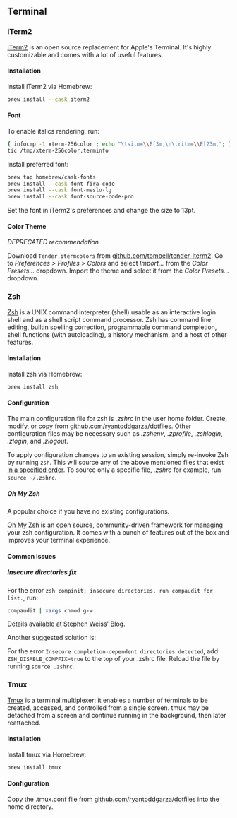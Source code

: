 ## Terminal

### iTerm2

[iTerm2](https://www.iterm2.com/) is an open source replacement for Apple's Terminal. It's highly customizable and comes with a lot of useful features.

#### Installation

Install iTerm2 via Homebrew:

```sh
brew install --cask iterm2
```

#### Font

To enable italics rendering, run:

```sh
{ infocmp -1 xterm-256color ; echo "\tsitm=\\E[3m,\n\tritm=\\E[23m,"; } > /tmp/xterm-256color.terminfo
tic /tmp/xterm-256color.terminfo
```

Install preferred font:

```sh
brew tap homebrew/cask-fonts
brew install --cask font-fira-code
brew install --cask font-meslo-lg
brew install --cask font-source-code-pro
```

Set the font in iTerm2's preferences and change the size to 13pt.

#### Color Theme

_DEPRECATED recommendation_

Download `Tender.itermcolors` from [github.com/tombell/tender-iterm2](https://github.com/tombell/tender-iterm2). Go to _Preferences > Profiles > Colors_ and select _Import..._ from the _Color Presets..._ dropdown. Import the theme and select it from the _Color Presets..._ dropdown.

### Zsh

[Zsh](https://www.zsh.org/) is a UNIX command interpreter (shell) usable as an interactive login shell and as a shell script command processor. Zsh has command line editing, builtin spelling correction, programmable command completion, shell functions (with autoloading), a history mechanism, and a host of other features.

#### Installation

Install zsh via Homebrew:

```sh
brew install zsh
```

#### Configuration

The main configuration file for zsh is _.zshrc_ in the user home folder. Create, modify, or copy from [github.com/ryantoddgarza/dotfiles](https://github.com/ryantoddgarza/dotfiles). Other configuration files may be necessary such as _.zshenv_, _.zprofile_, _.zshlogin_, _.zlogin_, and _.zlogout_.

To apply configuration changes to an existing session, simply re-invoke Zsh by running `zsh`. This will source any of the above mentioned files that exist [in a specified order](http://zsh.sourceforge.net/Doc/Release/Files.html#Files). To source only a specific file, _.zshrc_ for example, run `source ~/.zshrc`.

##### Oh My Zsh

A popular choice if you have no existing configurations.

[Oh My Zsh](https://github.com/robbyrussell/oh-my-zsh) is an open source, community-driven framework for managing your zsh configuration. It comes with a bunch of features out of the box and improves your terminal experience.

#### Common issues

##### Insecure directories fix

For the error `zsh compinit: insecure directories, run compaudit for list.`, run:

```sh
compaudit | xargs chmod g-w
```

Details available at [Stephen Weiss' Blog](https://stephencharlesweiss.com/blog/2020-03-28/zsh-compinit-insecure-directories/).

Another suggested solution is:

For the error `Insecure completion-dependent directories detected`, add `ZSH_DISABLE_COMPFIX=true` to the top of your .zshrc file. Reload the file by running `source .zshrc`.

### Tmux

[Tmux](https://github.com/tmux/tmux) is a terminal multiplexer: it enables a number of terminals to be created, accessed, and controlled from a single screen. tmux may be detached from a screen and continue running in the background, then later reattached.

#### Installation

Install tmux via Homebrew:

```sh
brew install tmux
```

#### Configuration

Copy the .tmux.conf file from [github.com/ryantoddgarza/dotfiles](https://github.com/ryantoddgarza/dotfiles) into the home directory.

